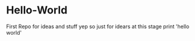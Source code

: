 # Hello-World
First Repo for ideas and stuff
yep so just for idears at this stage
print 'hello world'

